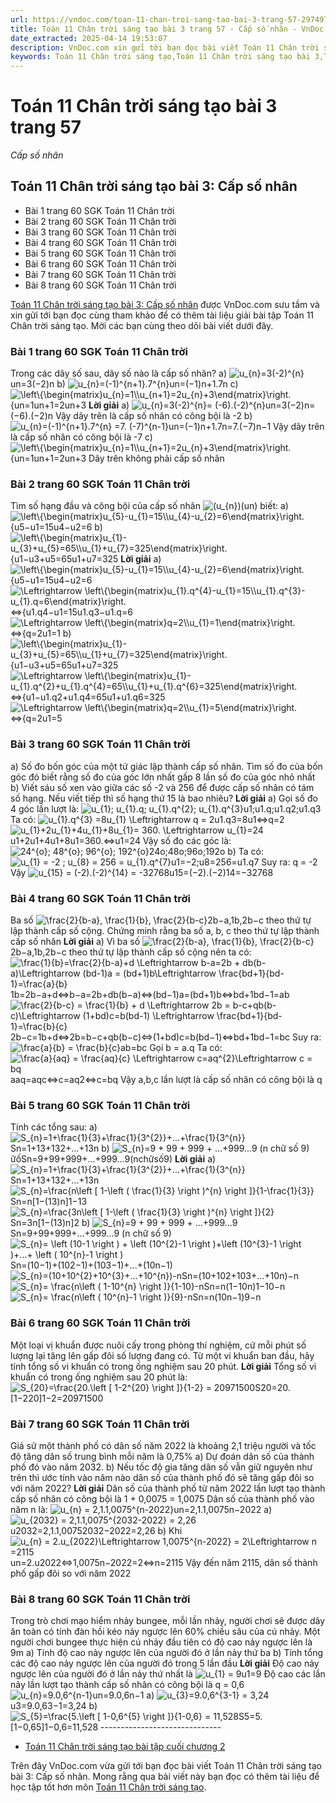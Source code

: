 ```yaml
---
url: https://vndoc.com/toan-11-chan-troi-sang-tao-bai-3-trang-57-297497
title: Toán 11 Chân trời sáng tạo bài 3 trang 57 - Cấp số nhân - VnDoc.com
date_extracted: 2025-04-14 19:53:07
description: VnDoc.com xin gửi tới bạn đọc bài viết Toán 11 Chân trời sáng tạo bài 3: Cấp số nhân. Mời các bạn cùng tham khảo chi tiết.
keywords: Toán 11 Chân trời sáng tạo,Toán 11 Chân trời sáng tạo bài 3,Toán lớp 11 Chân trời sáng tạo,bài tập toán 11 Chân trời sáng tạo,giải sgk toán 11 Chân trời sáng tạo,giải toán 11 Chân trời sáng tạo,toán 11 ctst,toán 11 chân trời,toán 11,giải toán 11 Chân trời sáng tạo bài 3 cấp số nhân,giải toán 11 Chân trời sáng tạo bài 3,Toán 11 Chân trời sáng tạo bài 3 Cấp số nhân,bài 3 Cấp số nhân,cấp số nhân,Toán 11 Chân trời sáng tạo bài 3 trang 57
---
```


# Toán 11 Chân trời sáng tạo bài 3 trang 57
 _Cấp số nhân_
## Toán 11 Chân trời sáng tạo bài 3: Cấp số nhân
  * Bài 1 trang 60 SGK Toán 11 Chân trời
  * Bài 2 trang 60 SGK Toán 11 Chân trời
  * Bài 3 trang 60 SGK Toán 11 Chân trời
  * Bài 4 trang 60 SGK Toán 11 Chân trời
  * Bài 5 trang 60 SGK Toán 11 Chân trời
  * Bài 6 trang 60 SGK Toán 11 Chân trời
  * Bài 7 trang 60 SGK Toán 11 Chân trời
  * Bài 8 trang 60 SGK Toán 11 Chân trời

[Toán 11 Chân trời sáng tạo bài 3: Cấp số nhân](<https://vndoc.com/toan-11-chan-troi-sang-tao-bai-3-trang-57-297497>) được VnDoc.com sưu tầm và xin gửi tới bạn đọc cùng tham khảo để có thêm tài liệu giải bài tập Toán 11 Chân trời sáng tạo. Mời các bạn cùng theo dõi bài viết dưới đây.
### Bài 1 trang 60 SGK Toán 11 Chân trời
Trong các dãy số sau, dãy số nào là cấp số nhân?
a\) ![u_{n}=3\(-2\)^{n}](https://i.vdoc.vn/data/image/blank.png)un=3\(−2\)n
b\) ![u_{n}=\(-1\)^{n+1}.7^{n}](https://i.vdoc.vn/data/image/blank.png)un=\(−1\)n+1.7n
c\) ![\\left\\{\\begin{matrix}u_{n}=1\\\\u_{n+1}=2u_{n}+3\\end{matrix}\\right.](https://i.vdoc.vn/data/image/blank.png)\{un=1un+1=2un+3
**Lời giải**
a\) ![u_{n}=3\(-2\)^{n}= \(-6\).\(-2\)^{n}](https://i.vdoc.vn/data/image/blank.png)un=3\(−2\)n=\(−6\).\(−2\)n
Vậy dãy trên là cấp số nhân có công bội là -2
b\) ![u_{n}=\(-1\)^{n+1}.7^{n} =7. \(-7\)^{n-1}](https://i.vdoc.vn/data/image/blank.png)un=\(−1\)n+1.7n=7.\(−7\)n−1
Vậy dãy trên là cấp số nhân có công bội là -7
c\) ![\\left\\{\\begin{matrix}u_{n}=1\\\\u_{n+1}=2u_{n}+3\\end{matrix}\\right.](https://i.vdoc.vn/data/image/blank.png)\{un=1un+1=2un+3
Dãy trên không phải cấp số nhân
### Bài 2 trang 60 SGK Toán 11 Chân trời
Tìm số hạng đầu và công bội của cấp số nhân ![\(u_{n}\)](https://i.vdoc.vn/data/image/blank.png)\(un\) biết:
a\) ![\\left\\{\\begin{matrix}u_{5}-u_{1}=15\\\\u_{4}-u_{2}=6\\end{matrix}\\right.](https://i.vdoc.vn/data/image/blank.png)\{u5−u1=15u4−u2=6
b\) ![\\left\\{\\begin{matrix}u_{1}-u_{3}+u_{5}=65\\\\u_{1}+u_{7}=325\\end{matrix}\\right.](https://i.vdoc.vn/data/image/blank.png)\{u1−u3+u5=65u1+u7=325
**Lời giải**
a\) ![\\left\\{\\begin{matrix}u_{5}-u_{1}=15\\\\u_{4}-u_{2}=6\\end{matrix}\\right.](https://i.vdoc.vn/data/image/blank.png)\{u5−u1=15u4−u2=6
![\\Leftrightarrow \\left\\{\\begin{matrix}u_{1}.q^{4}-u_{1}=15\\\\u_{1}.q^{3}-u_{1}.q=6\\end{matrix}\\right.](https://i.vdoc.vn/data/image/blank.png)⇔\{u1.q4−u1=15u1.q3−u1.q=6
![\\Leftrightarrow \\left\\{\\begin{matrix}q=2\\\\u_{1}=1\\end{matrix}\\right.](https://i.vdoc.vn/data/image/blank.png)⇔\{q=2u1=1
b\) ![\\left\\{\\begin{matrix}u_{1}-u_{3}+u_{5}=65\\\\u_{1}+u_{7}=325\\end{matrix}\\right.](https://i.vdoc.vn/data/image/blank.png)\{u1−u3+u5=65u1+u7=325
![\\Leftrightarrow \\left\\{\\begin{matrix}u_{1}-u_{1}.q^{2}+u_{1}.q^{4}=65\\\\u_{1}+u_{1}.q^{6}=325\\end{matrix}\\right.](https://i.vdoc.vn/data/image/blank.png)⇔\{u1−u1.q2+u1.q4=65u1+u1.q6=325
![\\Leftrightarrow \\left\\{\\begin{matrix}q=2\\\\u_{1}=5\\end{matrix}\\right.](https://i.vdoc.vn/data/image/blank.png)⇔\{q=2u1=5
### Bài 3 trang 60 SGK Toán 11 Chân trời
a\) Số đo bốn góc của một tứ giác lập thành cấp số nhân. Tìm số đo của bốn góc đó biết rằng số đo của góc lớn nhất gấp 8 lần số đo của góc nhỏ nhất
b\) Viết sáu số xen vào giữa các số -2 và 256 để được cấp số nhân có tám số hạng. Nếu viết tiếp thì số hạng thứ 15 là bao nhiêu?
**Lời giải**
a\) Gọi số đo 4 góc lần lượt là: ![u_{1}; u_{1}.q; u_{1}.q^{2}; u_{1}.q^{3}](https://i.vdoc.vn/data/image/blank.png)u1;u1.q;u1.q2;u1.q3
Ta có: ![u_{1}.q^{3} =8u_{1} \\Leftrightarrow q = 2](https://i.vdoc.vn/data/image/blank.png)u1.q3=8u1⇔q=2
![u_{1}+2u_{1}+4u_{1}+8u_{1}= 360. \\Leftrightarrow u_{1}=24](https://i.vdoc.vn/data/image/blank.png)u1+2u1+4u1+8u1=360.⇔u1=24
Vậy số đo các góc là: ![24^{o}; 48^{o}; 96^{o}; 192^{o}](https://i.vdoc.vn/data/image/blank.png)24o;48o;96o;192o
b\) Ta có: ![u_{1} = -2 ; u_{8} = 256 = u_{1}.q^{7}](https://i.vdoc.vn/data/image/blank.png)u1=−2;u8=256=u1.q7
Suy ra: q = -2
Vậy ![u_{15} = \(-2\).\(-2\)^{14} = -32768](https://i.vdoc.vn/data/image/blank.png)u15=\(−2\).\(−2\)14=−32768
### Bài 4 trang 60 SGK Toán 11 Chân trời
Ba số ![\\frac{2}{b-a}, \\frac{1}{b}, \\frac{2}{b-c}](https://i.vdoc.vn/data/image/blank.png)2b−a,1b,2b−c theo thứ tự lập thành cấp số cộng. Chứng minh rằng ba số a, b, c theo thứ tự lập thành cấp số nhân
**Lời giải**
a\) Vì ba số ![\\frac{2}{b-a}, \\frac{1}{b}, \\frac{2}{b-c}](https://i.vdoc.vn/data/image/blank.png)2b−a,1b,2b−c theo thứ tự lập thành cấp số cộng nên ta có:
![\\frac{1}{b}=\\frac{2}{b-a}+d \\Leftrightarrow b-a=2b + db\(b-a\)\\Leftrightarrow \(bd-1\)a = \(bd+1\)b\\Leftrightarrow \\frac{bd+1}{bd-1}=\\frac{a}{b}](https://i.vdoc.vn/data/image/blank.png)1b=2b−a+d⇔b−a=2b+db\(b−a\)⇔\(bd−1\)a=\(bd+1\)b⇔bd+1bd−1=ab
![\\frac{2}{b-c} = \\frac{1}{b} + d \\Leftrightarrow 2b = b-c+qb\(b-c\)\\Leftrightarrow \(1+bd\)c=b\(bd-1\) \\Leftrightarrow \\frac{bd+1}{bd-1}=\\frac{b}{c}](https://i.vdoc.vn/data/image/blank.png)2b−c=1b+d⇔2b=b−c+qb\(b−c\)⇔\(1+bd\)c=b\(bd−1\)⇔bd+1bd−1=bc
Suy ra: ![\\frac{a}{b} = \\frac{b}{c}](https://i.vdoc.vn/data/image/blank.png)ab=bc
Gọi b = a.q
Ta có: ![\\frac{a}{aq} = \\frac{aq}{c} \\Leftrightarrow c=aq^{2}\\Leftrightarrow c = bq](https://i.vdoc.vn/data/image/blank.png)aaq=aqc⇔c=aq2⇔c=bq
Vậy a,b,c lần lượt là cấp số nhân có công bội là q
### Bài 5 trang 60 SGK Toán 11 Chân trời
Tính các tổng sau:
a\) ![S_{n}=1+\\frac{1}{3}+\\frac{1}{3^{2}}+...+\\frac{1}{3^{n}}](https://i.vdoc.vn/data/image/blank.png)Sn=1+13+132+...+13n
b\) ![S_{n}=9 + 99 + 999 + ...+999...9 \(n chữ số 9\)](https://i.vdoc.vn/data/image/blank.png)ữốSn=9+99+999+...+999...9\(nchữsố9\)
**Lời giải**
a\) ![S_{n}=1+\\frac{1}{3}+\\frac{1}{3^{2}}+...+\\frac{1}{3^{n}}](https://i.vdoc.vn/data/image/blank.png)Sn=1+13+132+...+13n
![S_{n}=\\frac{n\\left \[ 1-\\left \( \\frac{1}{3} \\right \)^{n} \\right \]}{1-\\frac{1}{3}}](https://i.vdoc.vn/data/image/blank.png)Sn=n\[1−\(13\)n\]1−13
![S_{n}=\\frac{3n\\left \[ 1-\\left \( \\frac{1}{3} \\right \)^{n} \\right \]}{2}](https://i.vdoc.vn/data/image/blank.png)Sn=3n\[1−\(13\)n\]2
b\) ![S_{n}=9 + 99 + 999 + ...+999...9](https://i.vdoc.vn/data/image/blank.png)Sn=9+99+999+...+999...9 \(n chữ số 9\)
![S_{n}= \\left \(10-1  \\right \) + \\left \(10^{2}-1  \\right \)+\\left \(10^{3}-1  \\right \)+...+ \\left \( 10^{n}-1 \\right \)](https://i.vdoc.vn/data/image/blank.png)Sn=\(10−1\)+\(102−1\)+\(103−1\)+...+\(10n−1\)
![S_{n}=\(10+10^{2}+10^{3}+...+10^{n}\)-n](https://i.vdoc.vn/data/image/blank.png)Sn=\(10+102+103+...+10n\)−n
![S_{n}= \\frac{n\\left \( 1-10^{n} \\right \)}{1-10}-n](https://i.vdoc.vn/data/image/blank.png)Sn=n\(1−10n\)1−10−n
![S_{n}= \\frac{n\\left \( 10^{n}-1 \\right \)}{9}-n](https://i.vdoc.vn/data/image/blank.png)Sn=n\(10n−1\)9−n
### Bài 6 trang 60 SGK Toán 11 Chân trời
Một loại vị khuẩn được nuôi cấy trong phòng thí nghiệm, cứ mỗi phút số lượng lại tăng lên gấp đôi số lượng đang có. Từ một vi khuẩn ban đầu, hãy tính tổng số vi khuẩn có trong ống nghiệm sau 20 phút.
**Lời giải**
Tổng số vi khuẩn có trong ống nghiệm sau 20 phút là:
![S_{20}=\\frac{20.\\left \[ 1-2^{20} \\right \]}{1-2} = 20971500](https://i.vdoc.vn/data/image/blank.png)S20=20.\[1−220\]1−2=20971500
### Bài 7 trang 60 SGK Toán 11 Chân trời
Giả sử một thành phố có dân số năm 2022 là khoảng 2,1 triệu người và tốc độ tăng dân số trung bình mỗi năm là 0,75%
a\) Dự đoán dân số của thành phố đó vào năm 2032.
b\) Nếu tốc độ gia tăng dân số vẫn giữ nguyên như trên thì ước tính vào năm nào dân số của thành phố đó sẽ tăng gấp đôi so với năm 2022?
**Lời giải**
Dân số của thành phố từ năm 2022 lần lượt tạo thành cấp số nhân có công bội là 1 + 0,0075 = 1,0075
Dân số của thành phố vào năm n là: ![u_{n} = 2,1.1,0075^{n-2022}](https://i.vdoc.vn/data/image/blank.png)un=2,1.1,0075n−2022
a\) ![u_{2032} = 2,1.1,0075^{2032-2022} =  2,26](https://i.vdoc.vn/data/image/blank.png)u2032=2,1.1,00752032−2022=2,26
b\) Khi ![u_{n} = 2.u_{2022}\\Leftrightarrow 1,0075^{n-2022} =  2\\Leftrightarrow n =2115](https://i.vdoc.vn/data/image/blank.png)un=2.u2022⇔1,0075n−2022=2⇔n=2115
Vậy đến năm 2115, dân số thành phố gấp đôi so với năm 2022
### Bài 8 trang 60 SGK Toán 11 Chân trời
Trong trò chơi mạo hiểm nhảy bungee, mỗi lần nhảy, người chơi sẽ được dây ăn toàn có tính đàn hồi kéo nảy ngược lên 60% chiều sâu của cú nhảy. Một người chơi bungee thực hiện cú nhảy đầu tiên có độ cao nảy ngược lên là 9m
a\) Tính độ cao nảy ngược lên của người đó ở lần nảy thứ ba
b\) Tính tổng các độ cao nảy ngược lên của người đó trong 5 lần đầu
**Lời giải**
Độ cao nảy ngược lên của người đó ở lần nảy thứ nhất là ![u_{1} = 9](https://i.vdoc.vn/data/image/blank.png)u1=9
Độ cao các lần nảy lần lượt tạo thành cấp số nhân có công bội là q = 0,6
![u_{n}=9.0,6^{n-1}](https://i.vdoc.vn/data/image/blank.png)un=9.0,6n−1
a\) ![u_{3}=9.0,6^{3-1} = 3,24](https://i.vdoc.vn/data/image/blank.png)u3=9.0,63−1=3,24
b\) ![S_{5}=\\frac{5.\\left \[ 1-0,6^{5} \\right \]}{1-0,6} = 11,528](https://i.vdoc.vn/data/image/blank.png)S5=5.\[1−0,65\]1−0,6=11,528
\------------------------------
  * [Toán 11 Chân trời sáng tạo bài tập cuối chương 2](<https://vndoc.com/toan-11-chan-troi-sang-tao-bai-tap-cuoi-chuong-2-297573>)

Trên đây VnDoc.com vừa gửi tới bạn đọc bài viết Toán 11 Chân trời sáng tạo bài 3: Cấp số nhân. Mong rằng qua bài viết này bạn đọc có thêm tài liệu để học tập tốt hơn môn [Toán 11 Chân trời sáng tạo](<https://vndoc.com/toan-11-chan-troi-sang-tao>).

